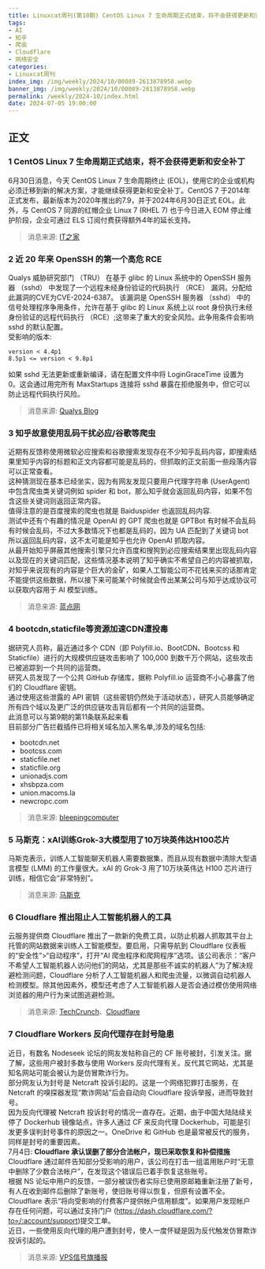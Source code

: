 ```yaml
---
title: Linuxcat周刊(第10期) CentOS Linux 7 生命周期正式结束，将不会获得更新和安全补丁
tags: 
- AI
- 知乎
- 爬虫
- Cloudflare
- 网络安全
categories: 
- Linuxcat周刊
index_img: /img/weekly/2024/10/00089-2613878958.webp
banner_img: /img/weekly/2024/10/00089-2613878958.webp
permalink: /weekly/2024-10/index.html
date: 2024-07-05 19:00:00
---
```

## 正文

### 1 CentOS Linux 7 生命周期正式结束，将不会获得更新和安全补丁
6月30日消息，今天 CentOS Linux 7 生命周期终止 (EOL)，使用它的企业或机构必须迁移到新的解决方案，才能继续获得更新和安全补丁。CentOS 7 于2014年正式发布，最新版本为2020年推出的7.9，并于2024年6月30日正式 EOL。此外，与 CentOS 7 同源的红帽企业 Linux 7 (RHEL 7) 也于今日进入 EOM 停止维护阶段，企业可通过 ELS 订阅付费获得额外4年的延长支持。
> 消息来源: [IT之家](https://m.ithome.com/html/778650.htm)

### 2 近 20 年来 OpenSSH 的第一个高危 RCE
Qualys 威胁研究部门 （TRU） 在基于 glibc 的 Linux 系统中的 OpenSSH 服务器 （sshd） 中发现了一个远程未经身份验证的代码执行 （RCE） 漏洞。分配给此漏洞的CVE为CVE-2024-6387。
该漏洞是 OpenSSH 服务器 （sshd） 中的信号处理程序争用条件，允许在基于 glibc 的 Linux 系统上以 root 身份执行未经身份验证的远程代码执行 （RCE）;这带来了重大的安全风险。此争用条件会影响 sshd 的默认配置。        
受影响的版本:   
```
version < 4.4p1
8.5p1 <= version < 9.8p1
```
如果 sshd 无法更新或重新编译，请在配置文件中将 LoginGraceTime 设置为 0。这会通过用完所有 MaxStartups 连接将 sshd 暴露在拒绝服务中，但它可以防止远程代码执行风险。
> 消息来源: [Qualys Blog](https://blog.qualys.com/vulnerabilities-threat-research/2024/07/01/regresshion-remote-unauthenticated-code-execution-vulnerability-in-openssh-server)

### 3 知乎故意使用乱码干扰必应/谷歌等爬虫
近期有反馈称使用微软必应搜索和谷歌搜索发现存在不少知乎乱码内容，即搜索结果里知乎内容的标题和正文内容都可能是乱码的，但抓取的正文前面一些段落内容可以正常查看。      
这种猜测现在基本已经坐实，因为有网友发现只要用户代理字符串 (UserAgent) 中包含爬虫类关键词例如 spider 和 bot，那么知乎就会返回乱码内容，如果不包含这些关键词则返回正常内容。     
值得注意的是百度搜索的爬虫也就是 Baiduspider 也返回乱码内容.        
测试中还有个有趣的情况是 OpenAI 的 GPT 爬虫也就是 GPTBot 有时候不会乱码有时候会乱码，不过大多数情况下也都是乱码的，因为 UA 匹配到了关键词 bot 所以返回乱码内容，这不太可能是知乎也允许 OpenAI 抓取内容。        
从最开始知乎屏蔽其他搜索引擎只允许百度和搜狗到必应搜索结果里出现乱码内容以及现在的关键词匹配，这些情况基本说明了知乎确实不希望自己的内容被抓取，对知乎来说现有的内容是个巨大的金矿，如果人工智能公司不花钱来买的话那肯定不能提供这些数据，所以接下来可能某个时候就会传出某某公司与知乎达成协议可以获取内容用于 AI 模型训练。
> 消息来源: [蓝点网](https://www.landiannews.com/archives/104695.html)

### 4 bootcdn,staticfile等资源加速CDN遭投毒
据研究人员称，最近通过多个 CDN（即 Polyfill.io、BootCDN、Bootcss 和 Staticfile）进行的大规模供应链攻击影响了 100,000 到数千万个网站，这些攻击已被追踪到一个共同的运营商。       
研究人员发现了一个公共 GitHub 存储库，据称 Polyfill.io 运营商不小心暴露了他们的 Cloudflare 密钥。       
通过使用这些泄露的 API 密钥（这些密钥仍然处于活动状态），研究人员能够确定所有四个域以及更广泛的供应链攻击背后都有一个共同的运营商。     
此消息可以与第9期的第11条联系起来看     
目前部分广告拦截插件已将相关域名加入黑名单,涉及的域名包括:
* bootcdn.net
* bootcss.com
* staticfile.net
* staticfile.org
* unionadjs.com
* xhsbpza.com
* union.macoms.la
* newcropc.com
> 消息来源: [bleepingcomputer](https://www.bleepingcomputer.com/news/security/polyfillio-bootcdn-bootcss-staticfile-attack-traced-to-1-operator/)

### 5 马斯克：xAI训练Grok-3大模型用了10万块英伟达H100芯片
马斯克表示，训练人工智能聊天机器人需要数据集，而且从现有数据中清除大型语言模型 (LMM) 的工作量很大。xAI 的 Grok-3 用了10万块英伟达 H100 芯片进行训练，相信它会“非常特别”。
> 消息来源: [马斯克](https://x.com/elonmusk/status/1807643760584708363)

### 6 Cloudflare 推出阻止人工智能机器人的工具
云服务提供商 Cloudflare 推出了一款新的免费工具，以防止机器人抓取其平台上托管的网站数据来训练人工智能模型。要启用，只需导航到 Cloudflare 仪表板的“安全性”>“自动程序”，打开“AI 爬虫程序和爬网程序”选项。该公司表示：“客户不希望人工智能机器人访问他们的网站，尤其是那些不诚实的机器人”为了解决规避检测问题，Cloudflare 分析了人工智能机器人和爬虫流量，以微调自动机器人检测模型。除其他因素外，模型还考虑了人工智能机器人是否会通过模仿使用网络浏览器的用户行为来试图逃避检测。
> 消息来源: [TechCrunch](https://techcrunch.com/2024/07/03/cloudflare-launches-a-tool-to-combat-ai-bots/)、[Cloudflare](https://blog.cloudflare.com/declaring-your-aindependence-block-ai-bots-scrapers-and-crawlers-with-a-single-click)

### 7 Cloudflare Workers 反向代理存在封号隐患
近日，有数名 Nodeseek 论坛的网友发帖称自己的 CF 账号被封，引发关注。据了解，这些用户被封多数与使用 Workers 反向代理有关。反代其它网站，尤其是知名网站可能会被认为是仿冒欺诈行为。       
部分网友认为封号是 Netcraft 投诉引起的。这是一个网络犯罪打击服务，在 Netcraft 的嗅探器发现“欺诈网站”后会自动向 Cloudflare 投诉举报，进而导致封号。      
因为反向代理被 Netcraft 投诉封号的情况一直存在。近期，由于中国大陆陆续关停了 Dockerhub 镜像站点，许多人通过 CF 来反向代理 Dockerhub，可能是引发更多误判封号事件的原因之一。OneDrive 和 GitHub 也是最常被反代的服务，同样是封号的重要因素。      
7月4日: **Cloudflare 承认误删了部分合法帐户，现已采取恢复和补偿措施**
Cloudflare 通过邮件告知部分受影响的用户，该公司在打击一组滥用账户时“无意中删除了少数合法帐户”，在发现这个错误后已着手恢复这些账号。     
根据 NS 论坛中用户的反馈，一部分被误伤者实际已使用原邮箱重新注册了新号，有人在收到邮件后删除了新账号，使旧账号得以恢复，但原有设置不全。        
Cloudflare 表示“将向受影响的付费客户提供帐户信用额度”。如果用户发现帐户存在任何问题，可以通过支持门户 (https://dash.cloudflare.com/?to=/:account/support)提交工单。         
近日，一些使用反向代理的用户遭到封号，使人一度怀疑是因为反代触发仿冒欺诈投诉引起的。
> 消息来源: [VPS信号旗播报](https://t.me/vps_xhq)



